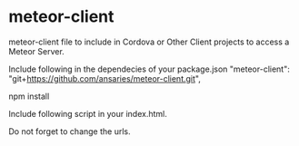 # meteor-client
meteor-client file to include in Cordova or Other Client projects to access a Meteor Server.

Include following in the dependecies of your package.json
"meteor-client": "git+https://github.com/ansaries/meteor-client.git",

npm install


Include following script in your index.html.
<script> 
  function() {      
        var url= 'https://www.YourProductionMeteorServerUrl.com';

        var stagging = false;
        var local = false;

        if(stagging) {
          url= "http://www.YourstaggingMeteorServerUrl.com"
          if(local)
            url = "http://localhost:3000";                
        }

        __meteor_runtime_config__ = {
          "meteorEnv": {},          
          "DDP_DEFAULT_CONNECTION_URL": url, 
          "ROOT_URL": url,
          "MOBILE_URL": url,
          "MOBILE_ROOT_URL": url
        };        
  }();
</script>


Do not forget to change the urls.


